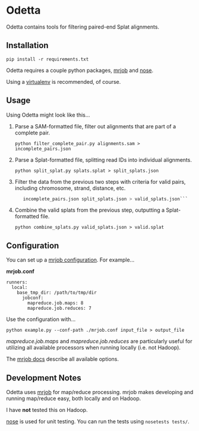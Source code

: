# Odetta

Odetta contains tools for filtering paired-end Splat alignments.


## Installation

```pip install -r requirements.txt```

Odetta requires a couple python packages, [mrjob](http://packages.python.org/mrjob/) 
and [nose](http://readthedocs.org/docs/nose/).

Using a [virtualenv](http://pypi.python.org/pypi/virtualenv) is recommended, of course.


## Usage

Using Odetta might look like this...

1.  Parse a SAM-formatted file, filter out alignments that are part of a complete pair.

    ```python filter_complete_pair.py alignments.sam > incomplete_pairs.json```

2.  Parse a Splat-formatted file, splitting read IDs into individual alignments.

    ```python split_splat.py splats.splat > split_splats.json```

3.  Filter the data from the previous two steps with criteria for valid pairs,
    including chromosome, strand, distance, etc.

    ```python filter_invalid_pairs.py --min-distance 100 --max-distance 1000 
       incomplete_pairs.json split_splats.json > valid_splats.json```

4.  Combine the valid splats from the previous step, outputting a Splat-formatted file.

    ```python combine_splats.py valid_splats.json > valid.splat```


## Configuration

You can set up a [mrjob configuration](http://packages.python.org/mrjob/configs.html).  For example...

__mrjob.conf__

    runners:
      local:
        base_tmp_dir: /path/to/tmp/dir
          jobconf:
            mapreduce.job.maps: 8
            mapreduce.job.reduces: 7

Use the configuration with...

```python example.py --conf-path ./mrjob.conf input_file > output_file```

_mapreduce.job.maps_ and _mapreduce.job.reduces_ are particularly useful for utilizing all available processors when running locally (i.e. not Hadoop).

The [mrjob docs](http://packages.python.org/mrjob/configs.html) describe all available
options.


## Development Notes

Odetta uses [mrjob](http://packages.python.org/mrjob/) for map/reduce processing.
mrjob makes developing and running map/reduce easy, both locally and on Hadoop.

I have __not__ tested this on Hadoop.

[nose](http://readthedocs.org/docs/nose/) is used for unit testing.  You can run the tests using `nosetests tests/`.
